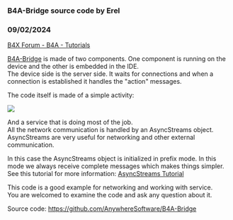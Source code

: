 ### B4A-Bridge source code by Erel
### 09/02/2024
[B4X Forum - B4A - Tutorials](https://www.b4x.com/android/forum/threads/8153/)

[B4A-Bridge](http://www.b4x.com/forum/basic4android-getting-started-tutorials/7978-b4a-bridge-new-way-connect-your-device.html) is made of two components. One component is running on the device and the other is embedded in the IDE.  
The device side is the server side. It waits for connections and when a connection is established it handles the "action" messages.  
  
The code itself is made of a simple activity:  
  
![](https://lh3.googleusercontent.com/arSsfzqjKtq2_v9Moofj4SgiWWet6WOFH-P1Z2NuxbMo4yB6yqsGaoioptbDdbMCZw4=h900)  
  
  
And a service that is doing most of the job.  
All the network communication is handled by an AsyncStreams object. AsyncStreams are very useful for networking and other external communication.  
  
In this case the AsyncStreams object is initialized in prefix mode. In this mode we always receive complete messages which makes things simpler.  
See this tutorial for more information: [AsyncStreams Tutorial](http://www.b4x.com/forum/showthread.php?p=43664)  
  
This code is a good example for networking and working with service.  
You are welcomed to examine the code and ask any question about it.  
  
Source code: <https://github.com/AnywhereSoftware/B4A-Bridge>